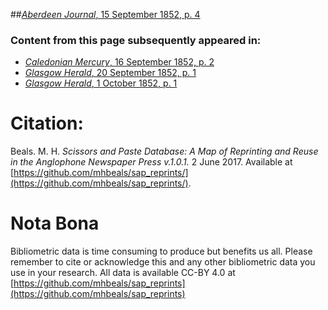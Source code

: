 ##[*Aberdeen Journal*, 15 September 1852, p. 4](https://mhbeals.github.io/sap_html/Aberdeen-Journal/Aberdeen-Journal-15-September-1852-p-4)

### Content from this page subsequently appeared in:
+ [*Caledonian Mercury*, 16 September 1852, p. 2](https://mhbeals.github.io/sap_html/Caledonian-Mercury/Caledonian-Mercury-16-September-1852-p-2)
+ [*Glasgow Herald*, 20 September 1852, p. 1](https://mhbeals.github.io/sap_html/Glasgow-Herald/Glasgow-Herald-20-September-1852-p-1)
+ [*Glasgow Herald*, 1 October 1852, p. 1](https://mhbeals.github.io/sap_html/Glasgow-Herald/Glasgow-Herald-1-October-1852-p-1)
                    
# Citation: 

Beals. M. H. *Scissors and Paste Database: A Map of Reprinting and Reuse in the Anglophone Newspaper Press v.1.0.1.* 2 June 2017. Available at [https://github.com/mhbeals/sap_reprints/](https://github.com/mhbeals/sap_reprints/). 
                    
# Nota Bona

Bibliometric data is time consuming to produce but benefits us all. Please remember to cite or acknowledge this and any other bibliometric data you use in your research. All data is available CC-BY 4.0 at [https://github.com/mhbeals/sap_reprints](https://github.com/mhbeals/sap_reprints)